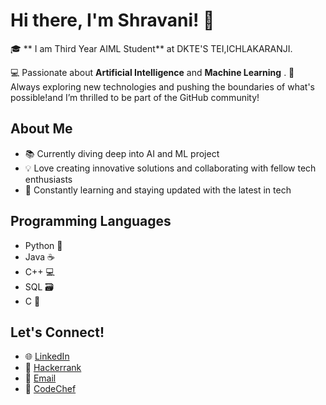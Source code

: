 

# Hi there, I'm Shravani! 👋

🎓 ** I am Third Year AIML Student** at DKTE'S TEI,ICHLAKARANJI.

💻 Passionate about **Artificial Intelligence** and **Machine Learning** .
🚀 Always exploring new technologies and pushing the boundaries of what's possible!and I’m thrilled to be part of the GitHub community! 

## About Me

- 📚 Currently diving deep into AI and ML project 
- 💡 Love creating innovative solutions and collaborating with fellow tech enthusiasts
- 📖 Constantly learning and staying updated with the latest in tech


 ## Programming Languages
- Python 🐍
- Java ☕
- C++ 💻
- SQL 🗃️
- C 🔧

## Let's Connect!

- 🌐 [LinkedIn](https://www.linkedin.com/in/shravani-mali-7373a6215/)
- 🏅 [Hackerrank](https://www.hackerrank.com/profile/_shravani28_)
- 📧 [Email](shravanimali240@gmail.com)
- 🍴 [CodeChef](https://www.codechef.com/users/shra7vani)
